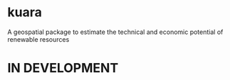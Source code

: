# kuara
A geospatial package to estimate the technical and economic potential of renewable resources

# IN DEVELOPMENT
